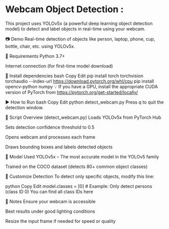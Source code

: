 # Webcam Object Detection :

This project uses YOLOv5x (a powerful deep learning object detection model) to detect and label objects in real-time using your webcam.

📷 Demo
Real-time detection of objects like person, laptop, phone, cup, bottle, chair, etc. using YOLOv5x.

🚀 Requirements
Python 3.7+

Internet connection (for first-time model download)

🔧 Install dependencies
bash
Copy
Edit
pip install torch torchvision torchaudio --index-url https://download.pytorch.org/whl/cpu
pip install opencv-python numpy
💡 If you have a GPU, install the appropriate CUDA version of PyTorch from https://pytorch.org/get-started/locally/

▶️ How to Run
bash
Copy
Edit
python detect_webcam.py
Press q to quit the detection window.

📄 Script Overview (detect_webcam.py)
Loads YOLOv5x from PyTorch Hub

Sets detection confidence threshold to 0.5

Opens webcam and processes each frame

Draws bounding boxes and labels detected objects

🧠 Model Used
YOLOv5x – The most accurate model in the YOLOv5 family

Trained on the COCO dataset (detects 80+ common object classes)

🎯 Customize Detection
To detect only specific objects, modify this line:

python
Copy
Edit
model.classes = [0]  # Example: Only detect persons (class ID 0)
You can find all class IDs here

📝 Notes
Ensure your webcam is accessible

Best results under good lighting conditions

Resize the input frame if needed for speed or quality
